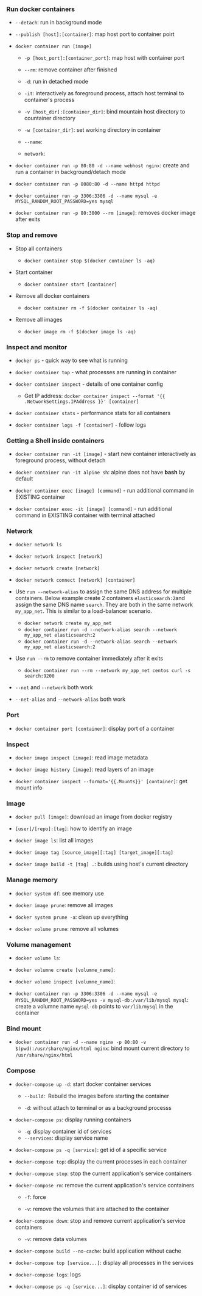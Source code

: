### Run docker containers

- `--detach`: run in background mode

- `--publish [host]:[container]`: map host port to container poirt

- `docker container run [image]`

  - `-p [host_port]:[container_port]`: map host with container port

  - `--rm`: remove container after finished

  - `-d`: run in detached mode

  - `-it`: interactively as foreground process, attach host terminal to container's process

  - `-v [host_dir]:[container_dir]`: bind mountain host directory to countainer directory

  - `-w [container_dir]`: set working directory in container

  - `--name`:

  - `network`:

- `docker container run -p 80:80 -d --name webhost nginx`: create and run a container in background/detach mode

- `docker container run -p 8080:80 -d --name httpd httpd`

- `docker container run -p 3306:3306 -d --name mysql -e MYSQL_RANDOM_ROOT_PASSWORD=yes mysql`

- `docker container run -p 80:3000 --rm [image]`: removes docker image after exits

### Stop and remove

- Stop all containers

  - `docker container stop $(docker container ls -aq)`

- Start container

  - `docker container start [container]`

- Remove all docker containers

  - `docker container rm -f $(docker container ls -aq)`

- Remove all images

  - `docker image rm -f $(docker image ls -aq)`

### Inspect and monitor

- `docker ps` - quick way to see what is running

- `docker container top` - what processes are running in container

- `docker container inspect` - details of one container config

  - Get IP address: `docker container inspect --format '{{ .NetworkSettings.IPAddress }}' [container]`

- `docker container stats` - performance stats for all containers

- `docker container logs -f [container]` - follow logs

### Getting a Shell inside containers

- `docker container run -it [image]` - start new container interactively as foreground process, without detach

- `docker container run -it alpine sh`: alpine does not have **bash** by default

- `docker container exec [image] [command]` - run additional command in EXISTING container

- `docker container exec -it [image] [command]` - run additional command in EXISTING container with terminal attached

### Network

- `docker network ls`

- `docker network inspect [network]`

- `docker network create [network]`

- `docker network connect [network] [container]`

- Use `run --network-alias` to assign the same DNS address for multiple containers. Below example create 2 containers `elasticsearch:2`and assign the same DNS name `search`. They are both in the same network `my_app_net`. This is similar to a load-balancer scenario.

  - `docker network create my_app_net`
  - `docker container run -d --network-alias search --network my_app_net elasticsearch:2`
  - `docker container run -d --network-alias search --network my_app_net elasticsearch:2`

- Use `run --rm` to remove container immediately after it exits

  - `docker container run --rm --network my_app_net centos curl -s search:9200`

- `--net` and `--network` both work

- `--net-alias` and `--network-alias` both work

### Port

- `docker container port [container]`: display port of a container

### Inspect

- `docker image inspect [image]`: read image metadata

- `docker image history [image]`: read layers of an image

- `docker container inspect --format='{{.Mounts}}' [container]`: get mount info
### Image

- `docker pull [image]`: download an image from docker registry

- `[user]/[repo]:[tag]`: how to identify an image

- `docker image ls`: list all images
                 
- `docker image tag [source_image][:tag] [target_image][:tag]`

- `docker image build -t [tag] .`: builds using host's current directory

### Manage memory

- `docker system df`: see memory use

- `docker image prune`: remove all images

- `docker system prune -a`: clean up everything

- `docker volume prune`: remove all volumes

### Volume management

- `docker volume ls`:

- `docker volumne create [volumne_name]`:

- `docker volume inspect [volumne_name]`:

- `docker container run -p 3306:3306 -d --name mysql -e MYSQL_RANDOM_ROOT_PASSWORD=yes -v mysql-db:/var/lib/mysql mysql`: create a volumne name `mysql-db` points to `var/lib/mysql` in the container

### Bind mount

- `docker container run -d --name nginx -p 80:80 -v $(pwd):/usr/share/nginx/html nginx`: bind mount current directory to `/usr/share/nginx/html`

### Compose

- `docker-compose up -d`: start docker container services 

  - `--build`:  Rebuild the images before starting the container
  
  - `-d`: without attach to terminal or as a background processs

- `docker-compose ps`: display running containers
  - `-q`: display container id of services
  - `--services`: display service name

- `docker-compose ps -q [service]`: get id of a specific service

- `docker-compose top`: display the current processes in each container

- `docker-compose stop`: stop the current application's service containers

- `docker-compose rm`: remove the current application's service containers

  - `-f`: force

  - `-v`: remove the volumes that are attached to the container

- `docker-compose down`: stop and remove current application's service containers

  - `-v`:  remove data volumes

- `docker-compose build --no-cache`: build application without cache

- `docker-compose top [service...]`: display all processes in the services

- `docker-compose logs`: logs

- `docker-compose ps -q [service...]`: display container id of services
